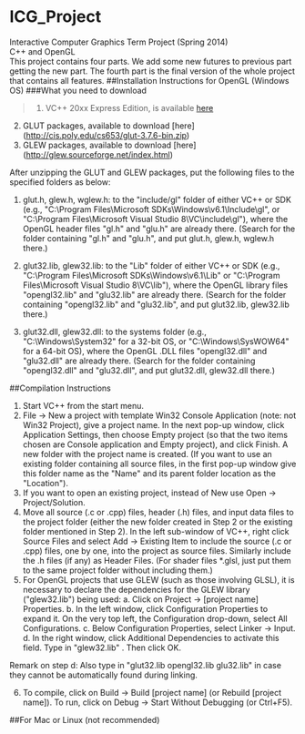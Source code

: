 # ICG_Project
Interactive Computer Graphics Term Project (Spring 2014) <br>
C++ and OpenGL <br>
This project contains four parts. We add some new futures to previous part getting the new part. The fourth part is the final version of the whole project that contains all features.
##Installation Instructions for OpenGL (Windows OS)
###What you need to download
>1. VC++ 20xx Express Edition, is available [here](https://www.visualstudio.com/en-US/products/visual-studio-express-vs)
2. GLUT packages, available to download [here] (http://cis.poly.edu/cs653/glut-3.7.6-bin.zip)
3. GLEW packages, available to download [here] (http://glew.sourceforge.net/index.html)

After unzipping the GLUT and GLEW packages, put the following files to the specified folders as below:

1. glut.h, glew.h, wglew.h: to the "include/gl" folder of either VC++ or SDK (e.g., "C:\Program Files\Microsoft SDKs\Windows\v6.1\Include\gl", or "C:\Program Files\Microsoft Visual Studio 8\VC\include\gl\"), where the OpenGL header files "gl.h" and "glu.h" are already there. (Search for the folder containing "gl.h" and "glu.h", and put glut.h, glew.h, wglew.h there.)

2. glut32.lib, glew32.lib: to the "Lib" folder of either VC++ or SDK (e.g., "C:\Program Files\Microsoft SDKs\Windows\v6.1\Lib" or "C:\Program Files\Microsoft Visual Studio 8\VC\lib"), where the OpenGL library files "opengl32.lib" and "glu32.lib" are already there. (Search for the folder containing "opengl32.lib" and "glu32.lib", and put glut32.lib, glew32.lib there.)

3. glut32.dll, glew32.dll: to the systems folder (e.g., "C:\Windows\System32" for a 32-bit OS, or "C:\Windows\SysWOW64" for a 64-bit OS), where the OpenGL .DLL files "opengl32.dll" and "glu32.dll" are already there. (Search for the folder containing "opengl32.dll" and "glu32.dll", and put glut32.dll, glew32.dll there.)

##Compilation Instructions
1. Start VC++ from the start menu.
2. File -> New a project with template Win32 Console Application (note: not Win32 Project), give a project name. In the next pop-up window, click Application Settings, then choose Empty project (so that the two items chosen are Console application and Empty project), and click Finish. A new folder with the project name is created. (If you want to use an existing folder containing all source files, in the first pop-up window give this folder name as the "Name" and its parent folder location as the "Location").
3. If you want to open an existing project, instead of New use Open -> Project/Solution.
4. Move all source (.c or .cpp) files, header (.h) files, and input data files to the project folder (either the new folder created in Step 2 or the existing folder mentioned in Step 2). 
In the left sub-window of VC++, right click Source Files and select Add -> Existing Item to include the source (.c or .cpp) files, one by one, into the project as source files. Similarly include the .h files (if any) as Header Files. (For shader files *.glsl, just put them to the same project folder without including them.)
5. For OpenGL projects that use GLEW (such as those involving GLSL), it is necessary to declare the dependencies for the GLEW library ("glew32.lib") being used: 
a. Click on Project -> [project name] Properties. 
b. In the left window, click Configuration Properties to expand it. On the very top left, the Configuration drop-down, select All Configurations. 
c. Below Configuration Properties, select Linker -> Input. 
d. In the right window, click Additional Dependencies to activate this field. Type in 
"glew32.lib" . Then click OK. 

Remark on step d: Also type in "glut32.lib opengl32.lib glu32.lib" in case they cannot be automatically found during linking. <br>

6. To compile, click on Build -> Build [project name] (or Rebuild [project name]). 
To run, click on Debug -> Start Without Debugging (or Ctrl+F5).


##For Mac or Linux (not recommended)